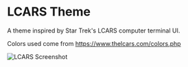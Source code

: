 # LCARS Theme

A theme inspired by Star Trek's LCARS computer terminal UI.

Colors used come from https://www.thelcars.com/colors.php

![LCARS Screenshot](https://user-images.githubusercontent.com/12708007/151496503-7a1c198f-4aff-4d94-be6f-b10747657e46.png "LCARS Screenshot")
